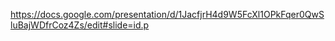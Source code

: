 https://docs.google.com/presentation/d/1JacfjrH4d9W5FcXl1OPkFqer0QwSluBajWDfrCoz4Zs/edit#slide=id.p
